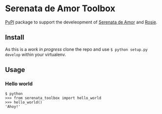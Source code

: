 # Serenata de Amor Toolbox

[PyPI](https://pypi.python.org/) package to support the develeopment of [Serenata de Amor](https://github.com/datasciencebr/serenata-de-amor) and [Rosie](https://github.com/datasciencebr/rosie).

## Install

As this is a _work in progress_ clone the repo and use `$ python setup.py develop` within your virtualenv.

## Usage

### Hello world

```console
$ python
>>> from serenata_toolbox import hello_world
>>> hello_world()
'Ahoy!'
```